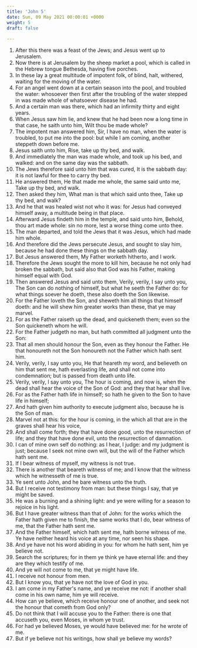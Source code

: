 ```yaml
---
title: 'John 5'
date: Sun, 09 May 2021 00:00:01 +0000
weight: 5
draft: false
  
---
```


1. After this there was a feast of the Jews; and Jesus went up to Jerusalem.
2. Now there is at Jerusalem by the sheep market a pool, which is called in the Hebrew tongue Bethesda, having five porches.
3. In these lay a great multitude of impotent folk, of blind, halt, withered, waiting for the moving of the water.
4. For an angel went down at a certain season into the pool, and troubled the water: whosoever then first after the troubling of the water stepped in was made whole of whatsoever disease he had.
5. And a certain man was there, which had an infirmity thirty and eight years.
6. When Jesus saw him lie, and knew that he had been now a long time in that case, he saith unto him, Wilt thou be made whole?
7. The impotent man answered him, Sir, I have no man, when the water is troubled, to put me into the pool: but while I am coming, another steppeth down before me.
8. Jesus saith unto him, Rise, take up thy bed, and walk.
9. And immediately the man was made whole, and took up his bed, and walked: and on the same day was the sabbath.
10. The Jews therefore said unto him that was cured, It is the sabbath day: it is not lawful for thee to carry thy bed.
11. He answered them, He that made me whole, the same said unto me, Take up thy bed, and walk.
12. Then asked they him, What man is that which said unto thee, Take up thy bed, and walk?
13. And he that was healed wist not who it was: for Jesus had conveyed himself away, a multitude being in that place.
14. Afterward Jesus findeth him in the temple, and said unto him, Behold, thou art made whole: sin no more, lest a worse thing come unto thee.
15. The man departed, and told the Jews that it was Jesus, which had made him whole.
16. And therefore did the Jews persecute Jesus, and sought to slay him, because he had done these things on the sabbath day.
17. But Jesus answered them, My Father worketh hitherto, and I work.
18. Therefore the Jews sought the more to kill him, because he not only had broken the sabbath, but said also that God was his Father, making himself equal with God.
19. Then answered Jesus and said unto them, Verily, verily, I say unto you, The Son can do nothing of himself, but what he seeth the Father do: for what things soever he doeth, these also doeth the Son likewise.
20. For the Father loveth the Son, and sheweth him all things that himself doeth: and he will shew him greater works than these, that ye may marvel.
21. For as the Father raiseth up the dead, and quickeneth them; even so the Son quickeneth whom he will.
22. For the Father judgeth no man, but hath committed all judgment unto the Son:
23. That all men should honour the Son, even as they honour the Father. He that honoureth not the Son honoureth not the Father which hath sent him.
24. Verily, verily, I say unto you, He that heareth my word, and believeth on him that sent me, hath everlasting life, and shall not come into condemnation; but is passed from death unto life.
25. Verily, verily, I say unto you, The hour is coming, and now is, when the dead shall hear the voice of the Son of God: and they that hear shall live.
26. For as the Father hath life in himself; so hath he given to the Son to have life in himself;
27. And hath given him authority to execute judgment also, because he is the Son of man.
28. Marvel not at this: for the hour is coming, in the which all that are in the graves shall hear his voice,
29. And shall come forth; they that have done good, unto the resurrection of life; and they that have done evil, unto the resurrection of damnation.
30. I can of mine own self do nothing: as I hear, I judge: and my judgment is just; because I seek not mine own will, but the will of the Father which hath sent me.
31. If I bear witness of myself, my witness is not true.
32. There is another that beareth witness of me; and I know that the witness which he witnesseth of me is true.
33. Ye sent unto John, and he bare witness unto the truth.
34. But I receive not testimony from man: but these things I say, that ye might be saved.
35. He was a burning and a shining light: and ye were willing for a season to rejoice in his light.
36. But I have greater witness than that of John: for the works which the Father hath given me to finish, the same works that I do, bear witness of me, that the Father hath sent me.
37. And the Father himself, which hath sent me, hath borne witness of me. Ye have neither heard his voice at any time, nor seen his shape.
38. And ye have not his word abiding in you: for whom he hath sent, him ye believe not.
39. Search the scriptures; for in them ye think ye have eternal life: and they are they which testify of me.
40. And ye will not come to me, that ye might have life.
41. I receive not honour from men.
42. But I know you, that ye have not the love of God in you.
43. I am come in my Father's name, and ye receive me not: if another shall come in his own name, him ye will receive.
44. How can ye believe, which receive honour one of another, and seek not the honour that cometh from God only?
45. Do not think that I will accuse you to the Father: there is one that accuseth you, even Moses, in whom ye trust.
46. For had ye believed Moses, ye would have believed me: for he wrote of me.
47. But if ye believe not his writings, how shall ye believe my words?
